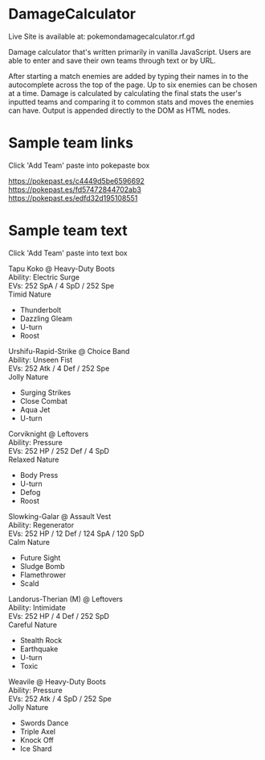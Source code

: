 # DamageCalculator
Live Site is available at: pokemondamagecalculator.rf.gd

Damage calculator that's written primarily in vanilla JavaScript.
Users are able to enter and save their own teams through text or by URL.

After starting a match enemies are added by typing their names in to the autocomplete across the top of the page.
Up to six enemies can be chosen at a time.
Damage is calculated by calculating the final stats the user's inputted teams and comparing it to common stats and moves the enemies can have.
Output is appended directly to the DOM as HTML nodes.

# Sample team links
Click 'Add Team' paste into pokepaste box

https://pokepast.es/c4449d5be6596692
<br />
https://pokepast.es/fd57472844702ab3
<br />
https://pokepast.es/edfd32d195108551


# Sample team text
Click 'Add Team' paste into text box

Tapu Koko @ Heavy-Duty Boots  
Ability: Electric Surge  
EVs: 252 SpA / 4 SpD / 252 Spe  
Timid Nature  
- Thunderbolt  
- Dazzling Gleam  
- U-turn  
- Roost  

Urshifu-Rapid-Strike @ Choice Band  
Ability: Unseen Fist  
EVs: 252 Atk / 4 Def / 252 Spe  
Jolly Nature  
- Surging Strikes  
- Close Combat  
- Aqua Jet  
- U-turn  

Corviknight @ Leftovers  
Ability: Pressure  
EVs: 252 HP / 252 Def / 4 SpD  
Relaxed Nature  
- Body Press  
- U-turn  
- Defog  
- Roost  

Slowking-Galar @ Assault Vest  
Ability: Regenerator  
EVs: 252 HP / 12 Def / 124 SpA / 120 SpD  
Calm Nature  
- Future Sight  
- Sludge Bomb  
- Flamethrower  
- Scald  

Landorus-Therian (M) @ Leftovers  
Ability: Intimidate  
EVs: 252 HP / 4 Def / 252 SpD  
Careful Nature  
- Stealth Rock  
- Earthquake  
- U-turn  
- Toxic  

Weavile @ Heavy-Duty Boots  
Ability: Pressure  
EVs: 252 Atk / 4 SpD / 252 Spe  
Jolly Nature  
- Swords Dance  
- Triple Axel  
- Knock Off  
- Ice Shard  
